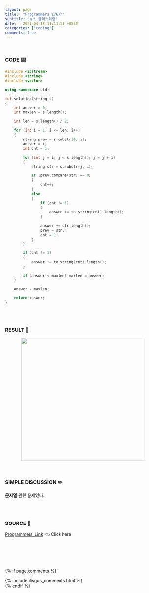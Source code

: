 ```yaml
---
layout: page
title:  "Programmers 17677"
subtitle: "뉴스 클러스터링"
date:   2021-04-18 11:11:11 +0530
categories: ["coding"]
comments: true
---
```


<br>

### CODE ⌨️

```c++
#include <iostream>
#include <string>
#include <vector>

using namespace std;

int solution(string s)
{
	int answer = 0;
	int maxlen = s.length();

	int len = s.length() / 2;

	for (int i = 1; i <= len; i++)
	{
		string prev = s.substr(0, i);
		answer = i;
		int cnt = 1;

		for (int j = i; j < s.length(); j = j + i)
		{
			string str = s.substr(j, i);

			if (prev.compare(str) == 0)
			{
				cnt++;
			}
			else
			{
				if (cnt != 1)
				{
					answer += to_string(cnt).length();
				}

				answer += str.length();
				prev = str;
				cnt = 1;
			}
		}

		if (cnt != 1)
		{
			answer += to_string(cnt).length();
		}

		if (answer < maxlen) maxlen = answer;
	}

	answer = maxlen;

	return answer;
}
```  

<br>
<br>

### RESULT 💛

<img src="{{ '/assets/programmers/p17677r.jpg' }}" style="width: 400px; height: auto; margin-left: auto; margin-right: auto; display: block;">  

<br>
<br>

### SIMPLE DISCUSSION ✏️

**문자열** 관련 문제였다.  

<br>
<br>

### SOURCE 💎

[Programmers_Link][link] 👈 Click here  

<br>
<br>
<br>
<br>

{% if page.comments %}
<div id="post-disqus" class="container">
{% include disqus_comments.html %}
</div>
{% endif %}

[link]: https://programmers.co.kr/learn/courses/30/lessons/17677